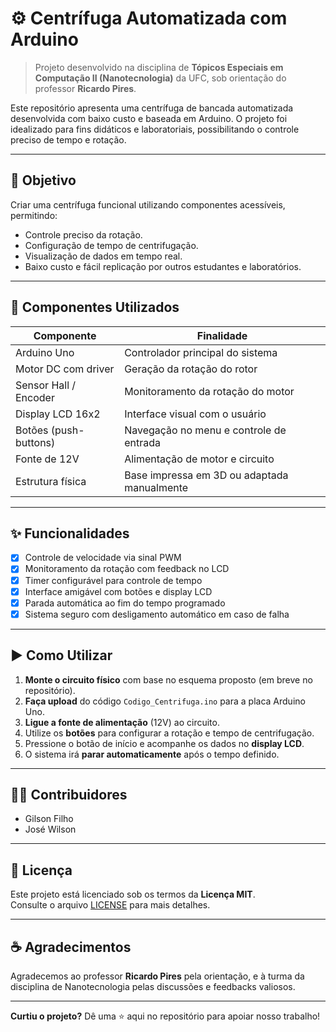 # ⚙️ Centrífuga Automatizada com Arduino

> Projeto desenvolvido na disciplina de **Tópicos Especiais em Computação II (Nanotecnologia)** da UFC, sob orientação do professor **Ricardo Pires**.

Este repositório apresenta uma centrífuga de bancada automatizada desenvolvida com baixo custo e baseada em Arduino. O projeto foi idealizado para fins didáticos e laboratoriais, possibilitando o controle preciso de tempo e rotação.

---

## 🎯 Objetivo

Criar uma centrífuga funcional utilizando componentes acessíveis, permitindo:

- Controle preciso da rotação.
- Configuração de tempo de centrifugação.
- Visualização de dados em tempo real.
- Baixo custo e fácil replicação por outros estudantes e laboratórios.

---

## 🧰 Componentes Utilizados

| Componente             | Finalidade                              |
|------------------------|------------------------------------------|
| Arduino Uno            | Controlador principal do sistema         |
| Motor DC com driver    | Geração da rotação do rotor              |
| Sensor Hall / Encoder  | Monitoramento da rotação do motor        |
| Display LCD 16x2       | Interface visual com o usuário           |
| Botões (push-buttons)  | Navegação no menu e controle de entrada  |
| Fonte de 12V           | Alimentação de motor e circuito          |
| Estrutura física       | Base impressa em 3D ou adaptada manualmente |

---

## ✨ Funcionalidades

- [x] Controle de velocidade via sinal PWM
- [x] Monitoramento da rotação com feedback no LCD
- [x] Timer configurável para controle de tempo
- [x] Interface amigável com botões e display LCD
- [x] Parada automática ao fim do tempo programado
- [x] Sistema seguro com desligamento automático em caso de falha

---

## ▶️ Como Utilizar

1. **Monte o circuito físico** com base no esquema proposto (em breve no repositório).
2. **Faça upload** do código `Codigo_Centrifuga.ino` para a placa Arduino Uno.
3. **Ligue a fonte de alimentação** (12V) ao circuito.
4. Utilize os **botões** para configurar a rotação e tempo de centrifugação.
5. Pressione o botão de início e acompanhe os dados no **display LCD**.
6. O sistema irá **parar automaticamente** após o tempo definido.

---

## 👨‍💻 Contribuidores

- Gilson Filho
- José Wilson

---

## 📜 Licença

Este projeto está licenciado sob os termos da **Licença MIT**.  
Consulte o arquivo [LICENSE](LICENSE) para mais detalhes.

---

## ☕ Agradecimentos

Agradecemos ao professor **Ricardo Pires** pela orientação, e à turma da disciplina de Nanotecnologia pelas discussões e feedbacks valiosos.

---

**Curtiu o projeto?** Dê uma ⭐ aqui no repositório para apoiar nosso trabalho!
